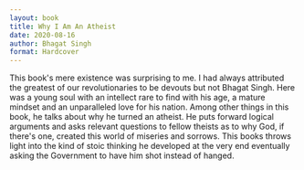 ```yaml
---
layout: book
title: Why I Am An Atheist
date: 2020-08-16
author: Bhagat Singh
format: Hardcover
---
```


This book's mere existence was surprising to me. I had always attributed the greatest of our revolutionaries to be devouts but not Bhagat Singh. Here was a young soul with an intellect rare to find with his age, a mature mindset and an unparalleled love for his nation. Among other things in this book, he talks about why he turned an atheist. He puts forward logical arguments and asks relevant questions to fellow theists as to why God, if there's one, created this world of miseries and sorrows. This books throws light into the kind of stoic thinking he developed at the very end eventually asking the Government to have him shot instead of hanged.
